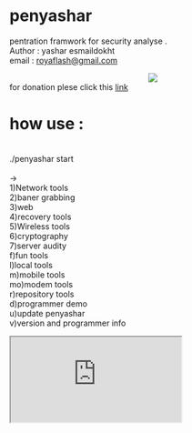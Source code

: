 # penyashar
pentration framwork for security analyse . 
<br>Author : yashar esmaildokht
<br>email : royaflash@gmail.com
<center><img src="penyashar/penyashar.png"> </center>
for donation plese click this <a href="http://zarinp.al/@yashar" >link</a>
<h1> how use :</h1>

<br>./penyashar start 
<br>
<br>->
<br>1)Network tools
<br>2)baner grabbing
<br>3)web
<br>4)recovery tools
<br>5)Wireless tools
<br>6)cryptography
<br>7)server audity
<br>f)fun tools
<br>l)local tools
<br>m)mobile tools
<br>mo)modem tools
<br>r)repository tools
<br>d)programmer demo
<br>u)update penyashar
<br>v)version and programmer info 


<iframe src="http://zarinp.al/@yashar"> dont see iframe</iframe>